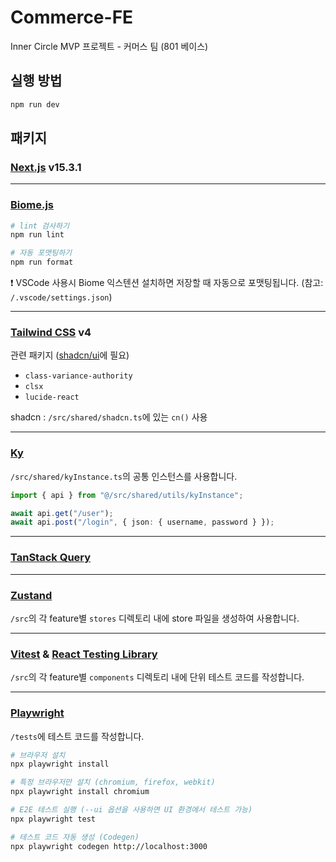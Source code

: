 # Commerce-FE

Inner Circle MVP 프로젝트 - 커머스 팀 (801 베이스)

## 실행 방법

```bash
npm run dev
```

## 패키지

### [Next.js](https://nextjs.org/) v15.3.1

---

### [Biome.js](https://biome.dev/)

```bash
# lint 검사하기
npm run lint

# 자동 포맷팅하기
npm run format
```

❗ VSCode 사용시 Biome 익스텐션 설치하면 저장할 때 자동으로 포맷팅됩니다. (참고: `/.vscode/settings.json`)

---

### [Tailwind CSS](https://tailwindcss.com/) v4

관련 패키지 ([shadcn/ui](https://ui.shadcn.com/)에 필요)

- `class-variance-authority`
- `clsx`
- `lucide-react`

shadcn : `/src/shared/shadcn.ts`에 있는 `cn()` 사용

---

### [Ky](https://github.com/sindresorhus/ky#readme)

`/src/shared/kyInstance.ts`의 공통 인스턴스를 사용합니다.

```ts
import { api } from "@/src/shared/utils/kyInstance";

await api.get("/user");
await api.post("/login", { json: { username, password } });
```

---

### [TanStack Query](https://tanstack.com/query/latest)

---

### [Zustand](https://zustand-demo.pmnd.rs/)
`/src`의 각 feature별 `stores` 디렉토리 내에 store 파일을 생성하여 사용합니다.

---

### [Vitest](https://vitest.dev/) & [React Testing Library](https://testing-library.com/docs/react-testing-library/intro/)
`/src`의 각 feature별 `components` 디렉토리 내에 단위 테스트 코드를 작성합니다.

---

### [Playwright](https://playwright.dev/)
`/tests`에 테스트 코드를 작성합니다.
```bash
# 브라우저 설치
npx playwright install

# 특정 브라우저만 설치 (chromium, firefox, webkit)
npx playwright install chromium

# E2E 테스트 실행 (--ui 옵션을 사용하면 UI 환경에서 테스트 가능)
npx playwright test

# 테스트 코드 자동 생성 (Codegen)
npx playwright codegen http://localhost:3000
```